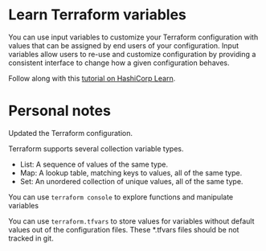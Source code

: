 # Learn Terraform variables

You can use input variables to customize your Terraform configuration with
values that can be assigned by end users of your configuration. Input variables
allow users to re-use and customize configuration by providing a consistent
interface to change how a given configuration behaves.

Follow along with this [tutorial on HashiCorp
Learn](https://learn.hashicorp.com/tutorials/terraform/variables?in=terraform/configuration-language).

# Personal notes

Updated the Terraform configuration.

Terraform supports several collection variable types.

- List: A sequence of values of the same type.
- Map: A lookup table, matching keys to values, all of the same type.
- Set: An unordered collection of unique values, all of the same type.

You can use `terraform console` to explore functions and manipulate variables

You can use `terraform.tfvars` to store values for variables without default values out of the configuration files. These *.tfvars files should be not tracked in git.

